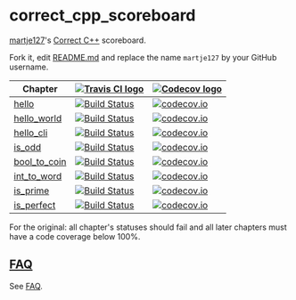# correct_cpp_scoreboard

[martje127](https://github.com/martje127)'s [Correct C++](https://github.com/martje127/correct_cpp) scoreboard. 

Fork it, edit [README.md](README.md) and replace the name `martje127` by your GitHub username.

Chapter|[![Travis CI logo](TravisCI.png)](https://travis-ci.org)|[![Codecov logo](Codecov.png)](https://www.codecov.io)
---|---|---
[hello](https://github.com/martje127/correct_cpp_hello)|[![Build Status](https://travis-ci.org/martje127/correct_cpp_hello.svg?branch=master)](https://travis-ci.org/martje127/correct_cpp_hello) | [![codecov.io](https://codecov.io/github/martje127/correct_cpp_hello/coverage.svg?branch=master)](https://codecov.io/github/martje127/correct_cpp_hello?branch=master)
[hello_world](https://github.com/martje127/correct_cpp_hello_world)|[![Build Status](https://travis-ci.org/martje127/correct_cpp_hello_world.svg?branch=master)](https://travis-ci.org/martje127/correct_cpp_hello_world) | [![codecov.io](https://codecov.io/github/martje127/correct_cpp_hello_world/coverage.svg?branch=master)](https://codecov.io/github/martje127/correct_cpp_hello_world?branch=master)
[hello_cli](https://github.com/martje127/correct_cpp_hello_cli)|[![Build Status](https://travis-ci.org/martje127/correct_cpp_hello_cli.svg?branch=master)](https://travis-ci.org/martje127/correct_cpp_hello_cli) | [![codecov.io](https://codecov.io/github/martje127/correct_cpp_hello_cli/coverage.svg?branch=master)](https://codecov.io/github/martje127/correct_cpp_hello_cli?branch=master)
[is_odd](https://github.com/martje127/correct_cpp_is_odd)|[![Build Status](https://travis-ci.org/martje127/correct_cpp_is_odd.svg?branch=master)](https://travis-ci.org/martje127/correct_cpp_is_odd) | [![codecov.io](https://codecov.io/github/martje127/correct_cpp_is_odd/coverage.svg?branch=master)](https://codecov.io/github/martje127/correct_cpp_is_odd?branch=master)
[bool_to_coin](https://github.com/martje127/correct_cpp_bool_to_coin)|[![Build Status](https://travis-ci.org/martje127/correct_cpp_bool_to_coin.svg?branch=master)](https://travis-ci.org/martje127/correct_cpp_bool_to_coin) | [![codecov.io](https://codecov.io/github/martje127/correct_cpp_bool_to_coin/coverage.svg?branch=master)](https://codecov.io/github/martje127/correct_cpp_bool_to_coin?branch=master)
[int_to_word](https://github.com/martje127/correct_cpp_int_to_word)|[![Build Status](https://travis-ci.org/martje127/correct_cpp_int_to_word.svg?branch=master)](https://travis-ci.org/martje127/correct_cpp_int_to_word) | [![codecov.io](https://codecov.io/github/martje127/correct_cpp_int_to_word/coverage.svg?branch=master)](https://codecov.io/github/martje127/correct_cpp_int_to_word?branch=master)
[is_prime](https://github.com/martje127/correct_cpp_is_prime)|[![Build Status](https://travis-ci.org/martje127/correct_cpp_is_prime.svg?branch=master)](https://travis-ci.org/martje127/correct_cpp_is_prime) | [![codecov.io](https://codecov.io/github/martje127/correct_cpp_is_prime/coverage.svg?branch=master)](https://codecov.io/github/martje127/correct_cpp_is_prime?branch=master)
[is_perfect](https://github.com/martje127/correct_cpp_is_perfect)|[![Build Status](https://travis-ci.org/martje127/correct_cpp_is_perfect.svg?branch=master)](https://travis-ci.org/martje127/correct_cpp_is_perfect) | [![codecov.io](https://codecov.io/github/martje127/correct_cpp_is_perfect/coverage.svg?branch=master)](https://codecov.io/github/martje127/correct_cpp_is_perfect?branch=master)

For the original: all chapter's statuses should fail and all later chapters must have a code coverage below 100%.

## [FAQ](faq.md)

See [FAQ](faq.md).